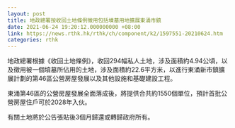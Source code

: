 ```yaml
---
layout: post
title: 地政總署按收回土地條例徵用包括墳墓用地擴展東涌市鎮
date: 2021-06-24 19:20:12.000000000 +08:00
link: https://news.rthk.hk/rthk/ch/component/k2/1597551-20210624.htm
categories: rthk
---
```


地政總署根據《收回土地條例》，收回294幅私人土地，涉及面積約4.94公頃，以及徵用被一個墳墓所佔用的土地，涉及面積約22.6平方米，以進行東涌新市鎮擴展計劃的第46區公營房屋發展以及其他設施和基礎建設工程。

東涌第46區的公營房屋發展全面落成後，將提供合共約1550個單位，預計首批公營房屋住戶可於2028年入伙。

有關土地將於公告張貼後3個月歸還或轉歸政府所有。
